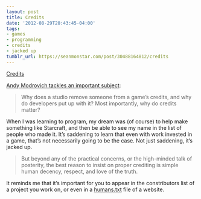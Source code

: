 ```yaml
---
layout: post
title: Credits
date: '2012-08-29T20:43:45-04:00'
tags:
- games
- programming
- credits
- jacked up
tumblr_url: https://seanmonstar.com/post/30488164812/credits
---
```

[Credits](http://www.destructoid.com/giving-credit-where-credit-is-due-a-developer-s-plea-233483.phtml)  

[Andy Modrovich tackles an important subject](http://www.destructoid.com/giving-credit-where-credit-is-due-a-developer-s-plea-233483.phtml):

> Why does a studio remove someone from a game’s credits, and why do developers put up with it? Most importantly, why do credits matter?

When I was learning to program, my dream was (of course) to help make something like Starcraft, and then be able to see my name in the list of people who made it. It’s saddening to learn that even with work invested in a game, that’s not necessarily going to be the case. Not just saddening, it’s jacked up.

> But beyond any of the practical concerns, or the high-minded talk of posterity, the best reason to insist on proper crediting is simple human decency, respect, and love of the truth.

It reminds me that it’s important for you to appear in the constributors list of a project you work on, or even in a [humans.txt](http://humanstxt.org/) file of a website.

